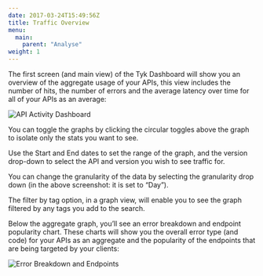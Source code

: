 ```yaml
---
date: 2017-03-24T15:49:56Z
title: Traffic Overview
menu:
  main:
    parent: "Analyse"
weight: 1 
---
```


The first screen (and main view) of the Tyk Dashboard will show you an overview of the aggregate usage of your APIs, this view includes the number of hits, the number of errors and the average latency over time for all of your APIs as an average:

![API Activity Dashboard][1]


You can toggle the graphs by clicking the circular toggles above the graph to isolate only the stats you want to see.

Use the Start and End dates to set the range of the graph, and the version drop-down to select the API and version you wish to see traffic for.

You can change the granularity of the data by selecting the granularity drop down (in the above screenshot: it is set to “Day”).

The filter by tag option, in a graph view, will enable you to see the graph filtered by any tags you add to the search.

Below the aggregate graph, you’ll see an error breakdown and endpoint popularity chart. These charts will show you the overall error type (and code) for your APIs as an aggregate and the popularity of the endpoints that are being targeted by your clients:

![Error Breakdown and Endpoints][2]


[1]: /docs/img/dashboard/usage-data/activity_dashboard_2.5.png
[2]: /docs/img/dashboard/usage-data/errors_and_endpoints_2.5.png
